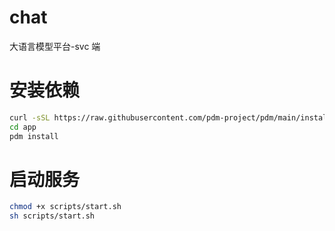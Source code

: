 # chat

大语言模型平台-svc 端

# 安装依赖

```sh
curl -sSL https://raw.githubusercontent.com/pdm-project/pdm/main/install-pdm.py | python3 -
cd app
pdm install
```

# 启动服务

```sh
chmod +x scripts/start.sh
sh scripts/start.sh
```
